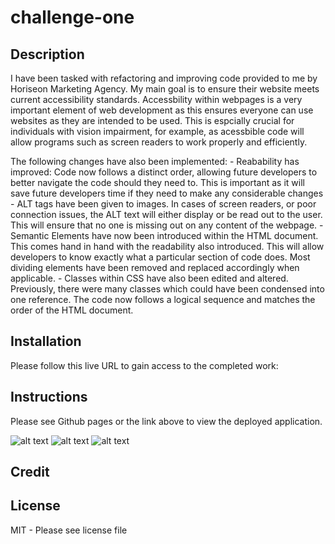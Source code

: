 # challenge-one

## Description
I have been tasked with refactoring and improving code provided to me by Horiseon Marketing Agency. My main goal is to ensure their website meets current accessibility standards. Accessbility within webpages is a very important element of web development as this ensures everyone can use websites as they are intended to be used. This is espcially crucial for individuals with vision impairment, for example, as acessbible code will allow programs such as screen readers to work properly and efficiently. 

The following changes have also been implemented: 
    - Reabability has improved: Code now follows a distinct order, allowing future developers to better navigate the code should they need to. This is important as it will save future developers time if they need to make any considerable changes 
    - ALT tags have been given to images. In cases of screen readers, or poor connection issues, the ALT text will either display or be read out to the user. This will ensure that no one is missing out on any content of the webpage.
    - Semantic Elements have now been introduced within the HTML document. This comes hand in hand with the readability also introduced. This will allow developers to know exactly what a particular section of code does. Most dividing elements have been removed and replaced accordingly when applicable.
    - Classes within CSS have also been edited and altered. Previously, there were many classes which could have been condensed into one reference. The code now follows a logical sequence and matches the order of the HTML document. 

## Installation

Please follow this live URL to gain access to the completed work: 


## Instructions

Please see Github pages or the link above to view the deployed application. 

![alt text](assets/images/demo-one.png)
![alt text](assets/images/demo-two.png)
![alt text](assets/images/dem-three.png)

## Credit




## License 

MIT - Please see license file

